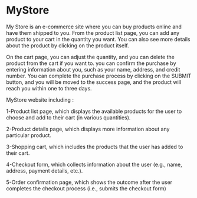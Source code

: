 # MyStore
My Store is an e-commerce site where you can buy products online and have them shipped to you. From the product list page, you can add any product to your cart in the quantity you want. You can also see more details about the product by clicking on the product itself.

On the cart page, you can adjust the quantity, and you can delete the product from the cart if you want to. you can confirm the purchase by entering information about you, such as your name, address, and credit number. You can complete the purchase process by clicking on the SUBMIT button, and you will be moved to the success page, and the product will reach you within one to three days.


MyStore website including : 

1-Product list page, which displays the available products for the user to choose and add to their cart (in various quantities).

2-Product details page, which displays more information about any particular product. 

3-Shopping cart, which includes the products that the user has added to their cart. 

4-Checkout form, which collects information about the user (e.g., name, address, payment details, etc.). 

5-Order confirmation page, which shows the outcome after the user completes the checkout process (i.e., submits the checkout form)
